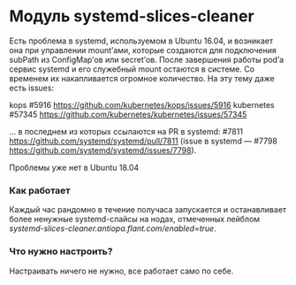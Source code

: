 Модуль systemd-slices-cleaner
=============================

Есть проблема в systemd, используемом в Ubuntu 16.04, и возникает она при управлении mount’ами, которые создаются для подключения subPath из ConfigMap’ов или secret’ов. После завершения работы pod’а сервис systemd и его служебный mount остаются в системе. Со временем их накапливается огромное количество. На эту тему даже есть issues:

kops #5916 https://github.com/kubernetes/kops/issues/5916
kubernetes #57345 https://github.com/kubernetes/kubernetes/issues/57345

… в последнем из которых ссылаются на PR в systemd: #7811 https://github.com/systemd/systemd/pull/7811 (issue в systemd — #7798 https://github.com/systemd/systemd/issues/7798).

Проблемы уже нет в Ubuntu 18.04
### Как работает

Каждый час рандомно в течение получаса запускается и останавливает более ненужные systemd-слайсы на нодах, отмеченных лейблом *systemd-slices-cleaner.antiopa.flant.com/enabled=true*.

### Что нужно настроить?

Настраивать ничего не нужно, все работает само по себе.
